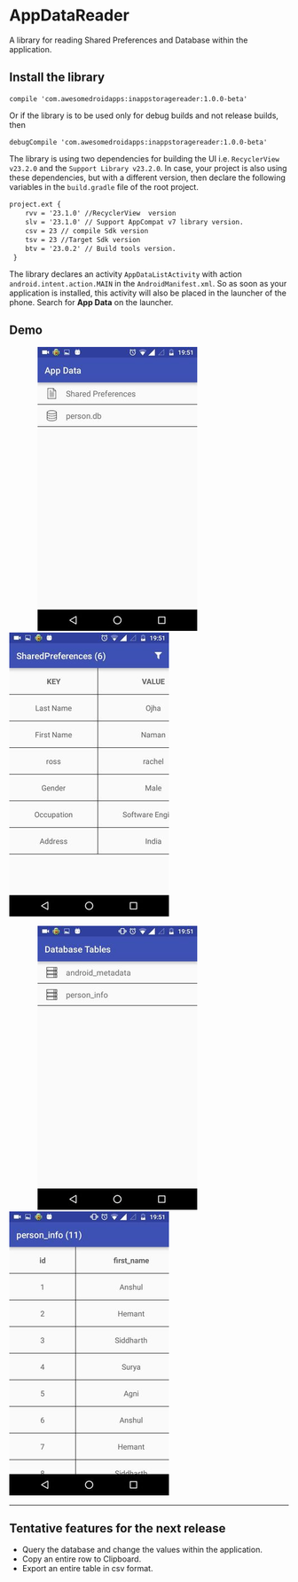 # AppDataReader

A library for reading Shared Preferences and Database within the application. 


## Install the library
```
compile 'com.awesomedroidapps:inappstoragereader:1.0.0-beta'
```
Or if the library is to be used only for debug builds and not release builds, then 
```
debugCompile 'com.awesomedroidapps:inappstoragereader:1.0.0-beta'
```

The library is using two dependencies for building the UI i.e. `RecyclerView v23.2.0` and the `Support Library v23.2.0`. In case, your project is also using these dependencies, but with a different version, then declare the following variables in the `build.gradle` file of the root project.

```
project.ext {
    rvv = '23.1.0' //RecyclerView  version
    slv = '23.1.0' // Support AppCompat v7 library version.
    csv = 23 // compile Sdk version
    tsv = 23 //Target Sdk version
    btv = '23.0.2' // Build tools version.
 }
```


The library declares an activity `AppDataListActivity` with action `android.intent.action.MAIN` in the `AndroidManifest.xml`. So as soon as your application is installed, this activity will also be placed in the launcher of the phone. Search for **App Data** on the launcher.  

## Demo 

&nbsp; &nbsp; &nbsp; &nbsp;&nbsp; &nbsp; &nbsp; ![](demo_images/AppDataActivity.jpeg)&nbsp; &nbsp; &nbsp; &nbsp;&nbsp; &nbsp; &nbsp; &nbsp;![](demo_images/SharedPreferenceActivity.jpeg)

&nbsp; &nbsp; &nbsp; &nbsp;&nbsp; &nbsp; &nbsp; ![](demo_images/TableListActivity.jpeg)&nbsp; &nbsp; &nbsp; &nbsp;&nbsp; &nbsp; &nbsp; &nbsp;![](demo_images/TableDataActivity.jpeg)


***

## Tentative features for the next release

* Query the database and change the values within the application.
* Copy an entire row to Clipboard.
* Export an entire table in csv format.


